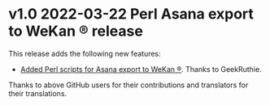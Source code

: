 # v1.0 2022-03-22 Perl Asana export to WeKan ® release

This release adds the following new features:

- [Added Perl scripts for Asana export to WeKan ®](https://github.com/wekan/wekan/commit/376bcbb373d16317060adc2b1154cc20496775cc).
  Thanks to GeekRuthie.

Thanks to above GitHub users for their contributions and translators for their translations.
